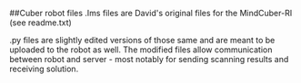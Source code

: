 ##Cuber robot files
.Ims files are David's original files for the MindCuber-RI (see readme.txt)

.py files are slightly edited versions of those same and are meant to be uploaded to the robot as well. The modified 
files allow communication between robot and server - most notably for sending scanning results and receiving solution.